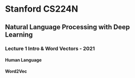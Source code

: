 # Stanford CS224N
## Natural Language Processing with Deep Learning
### Lecture 1 Intro & Word Vectors - 2021



#### Human Language 


#### Word2Vec

